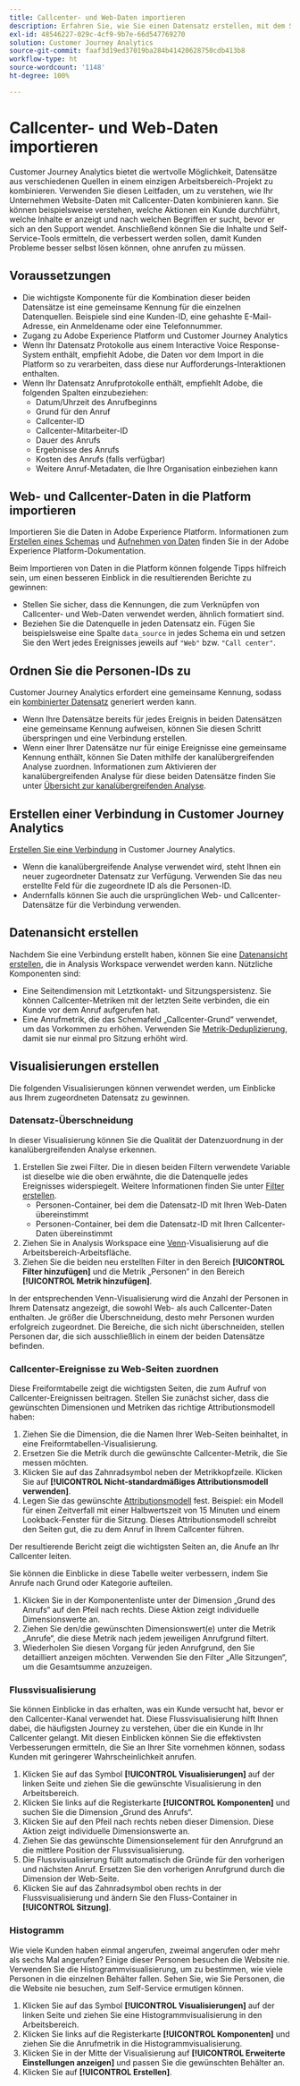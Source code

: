 ```yaml
---
title: Callcenter- und Web-Daten importieren
description: Erfahren Sie, wie Sie einen Datensatz erstellen, mit dem Sie Callcenter- und Website-Daten verknüpfen.
exl-id: 48546227-029c-4cf9-9b7e-66d547769270
solution: Customer Journey Analytics
source-git-commit: faaf3d19ed37019ba284b41420628750cdb413b8
workflow-type: ht
source-wordcount: '1148'
ht-degree: 100%

---
```


# Callcenter- und Web-Daten importieren

Customer Journey Analytics bietet die wertvolle Möglichkeit, Datensätze aus verschiedenen Quellen in einem einzigen Arbeitsbereich-Projekt zu kombinieren. Verwenden Sie diesen Leitfaden, um zu verstehen, wie Ihr Unternehmen Website-Daten mit Callcenter-Daten kombinieren kann. Sie können beispielsweise verstehen, welche Aktionen ein Kunde durchführt, welche Inhalte er anzeigt und nach welchen Begriffen er sucht, bevor er sich an den Support wendet. Anschließend können Sie die Inhalte und Self-Service-Tools ermitteln, die verbessert werden sollen, damit Kunden Probleme besser selbst lösen können, ohne anrufen zu müssen.

## Voraussetzungen

* Die wichtigste Komponente für die Kombination dieser beiden Datensätze ist eine gemeinsame Kennung für die einzelnen Datenquellen. Beispiele sind eine Kunden-ID, eine gehashte E-Mail-Adresse, ein Anmeldename oder eine Telefonnummer.
* Zugang zu Adobe Experience Platform und Customer Journey Analytics
* Wenn Ihr Datensatz Protokolle aus einem Interactive Voice Response-System enthält, empfiehlt Adobe, die Daten vor dem Import in die Platform so zu verarbeiten, dass diese nur Aufforderungs-Interaktionen enthalten.
* Wenn Ihr Datensatz Anrufprotokolle enthält, empfiehlt Adobe, die folgenden Spalten einzubeziehen:
   * Datum/Uhrzeit des Anrufbeginns
   * Grund für den Anruf
   * Callcenter-ID
   * Callcenter-Mitarbeiter-ID
   * Dauer des Anrufs
   * Ergebnisse des Anrufs
   * Kosten des Anrufs (falls verfügbar)
   * Weitere Anruf-Metadaten, die Ihre Organisation einbeziehen kann

## Web- und Callcenter-Daten in die Platform importieren

Importieren Sie die Daten in Adobe Experience Platform. Informationen zum [Erstellen eines Schemas](https://experienceleague.adobe.com/docs/experience-platform/xdm/tutorials/create-schema-ui.html?lang=de) und [Aufnehmen von Daten](https://experienceleague.adobe.com/docs/experience-platform/ingestion/home.html?lang=de) finden Sie in der Adobe Experience Platform-Dokumentation.

Beim Importieren von Daten in die Platform können folgende Tipps hilfreich sein, um einen besseren Einblick in die resultierenden Berichte zu gewinnen:

* Stellen Sie sicher, dass die Kennungen, die zum Verknüpfen von Callcenter- und Web-Daten verwendet werden, ähnlich formatiert sind.
* Beziehen Sie die Datenquelle in jeden Datensatz ein. Fügen Sie beispielsweise eine Spalte `data_source` in jedes Schema ein und setzen Sie den Wert jedes Ereignisses jeweils auf `"Web"` bzw. `"Call center"`. <!--mapper-->

## Ordnen Sie die Personen-IDs zu

Customer Journey Analytics erfordert eine gemeinsame Kennung, sodass ein [kombinierter Datensatz](../connections/combined-dataset.md) generiert werden kann.

* Wenn Ihre Datensätze bereits für jedes Ereignis in beiden Datensätzen eine gemeinsame Kennung aufweisen, können Sie diesen Schritt überspringen und eine Verbindung erstellen.
* Wenn einer Ihrer Datensätze nur für einige Ereignisse eine gemeinsame Kennung enthält, können Sie Daten mithilfe der kanalübergreifenden Analyse zuordnen. Informationen zum Aktivieren der kanalübergreifenden Analyse für diese beiden Datensätze finden Sie unter [Übersicht zur kanalübergreifenden Analyse](/help/connections/cca/overview.md).

## Erstellen einer Verbindung in Customer Journey Analytics

[Erstellen Sie eine Verbindung](/help/connections/create-connection.md) in Customer Journey Analytics.

* Wenn die kanalübergreifende Analyse verwendet wird, steht Ihnen ein neuer zugeordneter Datensatz zur Verfügung. Verwenden Sie das neu erstellte Feld für die zugeordnete ID als die Personen-ID.
* Andernfalls können Sie auch die ursprünglichen Web- und Callcenter-Datensätze für die Verbindung verwenden.

## Datenansicht erstellen

Nachdem Sie eine Verbindung erstellt haben, können Sie eine [Datenansicht erstellen](/help/data-views/create-dataview.md), die in Analysis Workspace verwendet werden kann. Nützliche Komponenten sind:

* Eine Seitendimension mit Letztkontakt- und Sitzungspersistenz. Sie können Callcenter-Metriken mit der letzten Seite verbinden, die ein Kunde vor dem Anruf aufgerufen hat.
* Eine Anrufmetrik, die das Schemafeld „Callcenter-Grund“ verwendet, um das Vorkommen zu erhöhen. Verwenden Sie [Metrik-Deduplizierung](/help/data-views/component-settings/metric-deduplication.md), damit sie nur einmal pro Sitzung erhöht wird.

## Visualisierungen erstellen

Die folgenden Visualisierungen können verwendet werden, um Einblicke aus Ihrem zugeordneten Datensatz zu gewinnen.

### Datensatz-Überschneidung

In dieser Visualisierung können Sie die Qualität der Datenzuordnung in der kanalübergreifenden Analyse erkennen.

1. Erstellen Sie zwei Filter. Die in diesen beiden Filtern verwendete Variable ist dieselbe wie die oben erwähnte, die die Datenquelle jedes Ereignisses widerspiegelt. Weitere Informationen finden Sie unter [Filter erstellen](/help/components/filters/create-filters.md).
   * Personen-Container, bei dem die Datensatz-ID mit Ihren Web-Daten übereinstimmt
   * Personen-Container, bei dem die Datensatz-ID mit Ihren Callcenter-Daten übereinstimmt
2. Ziehen Sie in Analysis Workspace eine [Venn](/help/analysis-workspace/visualizations/venn.md)-Visualisierung auf die Arbeitsbereich-Arbeitsfläche.
3. Ziehen Sie die beiden neu erstellten Filter in den Bereich **[!UICONTROL Filter hinzufügen]** und die Metrik „Personen“ in den Bereich **[!UICONTROL Metrik hinzufügen]**.

In der entsprechenden Venn-Visualisierung wird die Anzahl der Personen in Ihrem Datensatz angezeigt, die sowohl Web- als auch Callcenter-Daten enthalten. Je größer die Überschneidung, desto mehr Personen wurden erfolgreich zugeordnet. Die Bereiche, die sich nicht überschneiden, stellen Personen dar, die sich ausschließlich in einem der beiden Datensätze befinden.

### Callcenter-Ereignisse zu Web-Seiten zuordnen

Diese Freiformtabelle zeigt die wichtigsten Seiten, die zum Aufruf von Callcenter-Ereignissen beitragen. Stellen Sie zunächst sicher, dass die gewünschten Dimensionen und Metriken das richtige Attributionsmodell haben:

1. Ziehen Sie die Dimension, die die Namen Ihrer Web-Seiten beinhaltet, in eine Freiformtabellen-Visualisierung.
1. Ersetzen Sie die Metrik durch die gewünschte Callcenter-Metrik, die Sie messen möchten.
1. Klicken Sie auf das Zahnradsymbol neben der Metrikkopfzeile. Klicken Sie auf **[!UICONTROL Nicht-standardmäßiges Attributionsmodell verwenden]**.
1. Legen Sie das gewünschte [Attributionsmodell](/help/analysis-workspace/attribution/models.md) fest. Beispiel: ein Modell für einen Zeitverfall mit einer Halbwertszeit von 15 Minuten und einem Lookback-Fenster für die Sitzung. Dieses Attributionsmodell schreibt den Seiten gut, die zu dem Anruf in Ihrem Callcenter führen.

Der resultierende Bericht zeigt die wichtigsten Seiten an, die Anufe an Ihr Callcenter leiten. <!-- use case behind what we use these pages for -->

<!-- Complement with donut visualization -->

Sie können die Einblicke in diese Tabelle weiter verbessern, indem Sie Anrufe nach Grund oder Kategorie aufteilen.

1. Klicken Sie in der Komponentenliste unter der Dimension „Grund des Anrufs“ auf den Pfeil nach rechts. Diese Aktion zeigt individuelle Dimensionswerte an.
2. Ziehen Sie den/die gewünschten Dimensionswert(e) unter die Metrik „Anrufe“, die diese Metrik nach jedem jeweiligen Anrufgrund filtert.
3. Wiederholen Sie diesen Vorgang für jeden Anrufgrund, den Sie detailliert anzeigen möchten. Verwenden Sie den Filter „Alle Sitzungen“, um die Gesamtsumme anzuzeigen.

<!-- screenshot -->

### Flussvisualisierung

Sie können Einblicke in das erhalten, was ein Kunde versucht hat, bevor er den Callcenter-Kanal verwendet hat. Diese Flussvisualisierung hilft Ihnen dabei, die häufigsten Journey zu verstehen, über die ein Kunde in Ihr Callcenter gelangt. Mit diesen Einblicken können Sie die effektivsten Verbesserungen ermitteln, die Sie an Ihrer Site vornehmen können, sodass Kunden mit geringerer Wahrscheinlichkeit anrufen.

1. Klicken Sie auf das Symbol **[!UICONTROL Visualisierungen]** auf der linken Seite und ziehen Sie die gewünschte Visualisierung in den Arbeitsbereich.
2. Klicken Sie links auf die Registerkarte **[!UICONTROL Komponenten]** und suchen Sie die Dimension „Grund des Anrufs“.
3. Klicken Sie auf den Pfeil nach rechts neben dieser Dimension. Diese Aktion zeigt individuelle Dimensionswerte an.
4. Ziehen Sie das gewünschte Dimensionselement für den Anrufgrund an die mittlere Position der Flussvisualisierung.
5. Die Flussvisualisierung füllt automatisch die Gründe für den vorherigen und nächsten Anruf. Ersetzen Sie den vorherigen Anrufgrund durch die Dimension der Web-Seite.
6. Klicken Sie auf das Zahnradsymbol oben rechts in der Flussvisualisierung und ändern Sie den Fluss-Container in **[!UICONTROL Sitzung]**.

### Histogramm

Wie viele Kunden haben einmal angerufen, zweimal angerufen oder mehr als sechs Mal angerufen? Einige dieser Personen besuchen die Website nie. Verwenden Sie die Histogrammvisualisierung, um zu bestimmen, wie viele Personen in die einzelnen Behälter fallen. Sehen Sie, wie Sie Personen, die die Website nie besuchen, zum Self-Service ermutigen können.

1. Klicken Sie auf das Symbol **[!UICONTROL Visualisierungen]** auf der linken Seite und ziehen Sie eine Histogrammvisualisierung in den Arbeitsbereich.
2. Klicken Sie links auf die Registerkarte **[!UICONTROL Komponenten]** und ziehen Sie die Anrufmetrik in die Histogrammvisualisierung.
3. Klicken Sie in der Mitte der Visualisierung auf **[!UICONTROL Erweiterte Einstellungen anzeigen]** und passen Sie die gewünschten Behälter an.
4. Klicken Sie auf **[!UICONTROL Erstellen]**.

<!--
### Web to call, call to web

### Fallout

Fallout sessions - session

All sessions > page views metric > calls metric

All sessions > calls metric > page views

Orrr we could also use dataset ID

step 1: all sessions
step 2: 


### Site sections that result in a call within 30 minutes

Slide 4

Create a bunch of filters - facets to their business. Filters were used because they didn't have all of these in the same dimension, so they could create everything in this report as a single dimension (really filters)

wanted to understand when someone interacts with a facet, whats the highest percentage of people that abandon that channel to call them. not from volume perspective, but percentage perspective.

use sequential filters, but you lose the ability to use attribution IQ

## What to do when you've found insight -->
